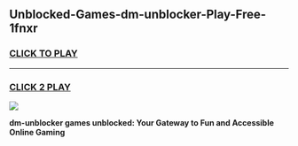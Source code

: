 
## Unblocked-Games-dm-unblocker-Play-Free-1fnxr
<h3>
<a href="https://premium76.site?title=dm-unblocker&ref=23A">CLICK TO PLAY</a></h3>
<hr>

<h3>
<a href="https://premium76.site?title=dm-unblocker&ref=23A">CLICK 2 PLAY</a>
  
</h3>

<a href="https://premium76.site?title=dm-unblocker&ref=23A"><img src="https://clearcache.store/games.png"></a>


**dm-unblocker games unblocked: Your Gateway to Fun and Accessible Online Gaming**
